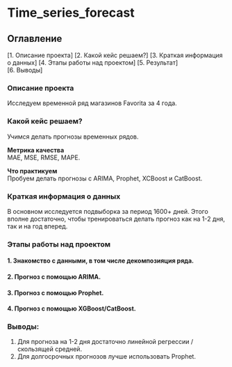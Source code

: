 # Time_series_forecast

## Оглавление  
[1. Описание проекта]
[2. Какой кейс решаем?]
[3. Краткая информация о данных] 
[4. Этапы работы над проектом] 
[5. Результат]   
[6. Выводы]

### Описание проекта    
Исследуем временной ряд магазинов Favorita за 4 года.

### Какой кейс решаем?    
Учимся делать прогнозы временных рядов.

**Метрика качества**     
MAE, MSE, RMSE, MAPE. 

**Что практикуем**     
Пробуем делать прогнозы с ARIMA, Prophet, XCBoost и CatBoost.


### Краткая информация о данных
В основном исследуется подвыборка за период 1600+ дней. Этого вполне достаточно,
чтобы тренироваться делать прогноз как на 1-2 дня, так и на год вперед.

### Этапы работы над проектом  
#### 1. Знакомство с данными, в том числе декомпозияция ряда.
#### 2. Прогноз с помощью ARIMA.
#### 3. Прогноз с помощью Prophet.
#### 4. Прогноз с помощью XGBoost/CatBoost.


### Выводы:  

1. Для прогноза на 1-2 дня достаточно линейной регрессии / скользящей средней.
2. Для долгосрочных прогнозов лучше использовать Prophet.
